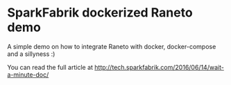 # SparkFabrik dockerized Raneto demo

A simple demo on how to integrate Raneto with docker, docker-compose and a sillyness :)

You can read the full article at http://tech.sparkfabrik.com/2016/06/14/wait-a-minute-doc/

